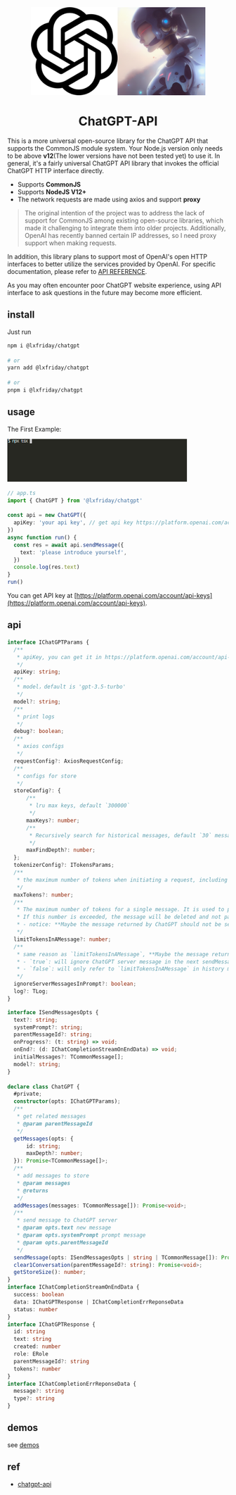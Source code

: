 <div align="center">
<img width="197" src="./assets/icon2.png"/><img width="200" src="./assets/icon1.png" alt="generate by stable diffusion"/>
</a>
</div>
<h1 align="center">ChatGPT-API</h1>

This is a more universal open-source library for the ChatGPT API that supports the CommonJS module system. Your Node.js version only needs to be above **v12**(The lower versions have not been tested yet) to use it. In general, it's a fairly universal ChatGPT API library that invokes the official ChatGPT HTTP interface directly.

- Supports **CommonJS** 
- Supports **NodeJS V12+**
- The network requests are made using axios and support **proxy**

> The original intention of the project was to address the lack of support for CommonJS among existing open-source libraries, which made it challenging to integrate them into older projects. Additionally, OpenAI has recently banned certain IP addresses, so I need proxy support when making requests.

In addition, this library plans to support most of OpenAI's open HTTP interfaces to better utilize the services provided by OpenAI. For specific documentation, please refer to [API REFERENCE](https://platform.openai.com/docs/api-reference/models/list).

As you may often encounter poor ChatGPT website experience, using API interface to ask questions in the future may become more efficient.

## install

Just run

```bash
npm i @lxfriday/chatgpt

# or
yarn add @lxfriday/chatgpt

# or
pnpm i @lxfriday/chatgpt
```

## usage

The First Example:

![chatgpt](./assets//chatgpt1.gif)

```ts
// app.ts
import { ChatGPT } from '@lxfriday/chatgpt'

const api = new ChatGPT({
  apiKey: 'your api key', // get api key https://platform.openai.com/account/api-keys
})
async function run() {
  const res = await api.sendMessage({
    text: 'please introduce yourself',
  })
  console.log(res.text)
}
run()
```

You can get API key at [https://platform.openai.com/account/api-keys](https://platform.openai.com/account/api-keys).

## api

```typescript
interface IChatGPTParams {
  /**
   * apiKey, you can get it in https://platform.openai.com/account/api-keys,You can apply for up to 5 at most.
   */
  apiKey: string;
  /**
   * model，default is 'gpt-3.5-turbo'
   */
  model?: string;
  /**
   * print logs
   */
  debug?: boolean;
  /**
   * axios configs
   */
  requestConfig?: AxiosRequestConfig;
  /**
   * configs for store
   */
  storeConfig?: {
      /**
       * lru max keys, default `300000`
       */
      maxKeys?: number;
      /**
       * Recursively search for historical messages, default `30` messages will be sent to the ChatGPT server
       */
      maxFindDepth?: number;
  };
  tokenizerConfig?: ITokensParams;
  /**
   * the maximum number of tokens when initiating a request, including prompts and completion. The default value is 4096.
   */
  maxTokens?: number;
  /**
   * The maximum number of tokens for a single message. It is used to prevent from sending too many tokens to the ChatGPT server.
   * If this number is exceeded, the message will be deleted and not passed on as a prompt to the chatGPT server. The default value is `1000`.
   * - notice: **Maybe the message returned by ChatGPT should not be sent to the ChatGPT server as a prompt for the next conversation**.
   */
  limitTokensInAMessage?: number;
  /**
   * same reason as `limitTokensInAMessage`, **Maybe the message returned by ChatGPT should not be sent to the ChatGPT server as a prompt for the next conversation**, default value is `false`
   * - `true`: will ignore ChatGPT server message in the next sendMessage, and will only refer to `limitTokensInAMessage` in history messages
   * - `false`: will only refer to `limitTokensInAMessage` in history messages
   */
  ignoreServerMessagesInPrompt?: boolean;
  log?: TLog;
}
```

```typescript
interface ISendMessagesOpts {
  text?: string;
  systemPrompt?: string;
  parentMessageId?: string;
  onProgress?: (t: string) => void;
  onEnd?: (d: IChatCompletionStreamOnEndData) => void;
  initialMessages?: TCommonMessage[];
  model?: string;
}

declare class ChatGPT {
  #private;
  constructor(opts: IChatGPTParams);
  /**
   * get related messages
   * @param parentMessageId
   */
  getMessages(opts: {
      id: string;
      maxDepth?: number;
  }): Promise<TCommonMessage[]>;
  /**
   * add messages to store
   * @param messages
   * @returns
   */
  addMessages(messages: TCommonMessage[]): Promise<void>;
  /**
   * send message to ChatGPT server
   * @param opts.text new message
   * @param opts.systemPrompt prompt message
   * @param opts.parentMessageId
   */
  sendMessage(opts: ISendMessagesOpts | string | TCommonMessage[]): Promise<IChatCompletionStreamOnEndData | null>;
  clear1Conversation(parentMessageId?: string): Promise<void>;
  getStoreSize(): number;
}
interface IChatCompletionStreamOnEndData {
  success: boolean
  data: IChatGPTResponse | IChatCompletionErrReponseData
  status: number
}
interface IChatGPTResponse {
  id: string
  text: string
  created: number
  role: ERole
  parentMessageId?: string
  tokens?: number
}
interface IChatCompletionErrReponseData {
  message?: string
  type?: string
}
```

## demos

see [demos](./demo/)

## ref

- [chatgpt-api](https://github.com/transitive-bullshit/chatgpt-api)